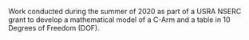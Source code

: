 Work conducted  during the summer of 2020 as part of a USRA NSERC grant to develop a mathematical model of a C-Arm and a table in 10 Degrees of Freedom (DOF).

